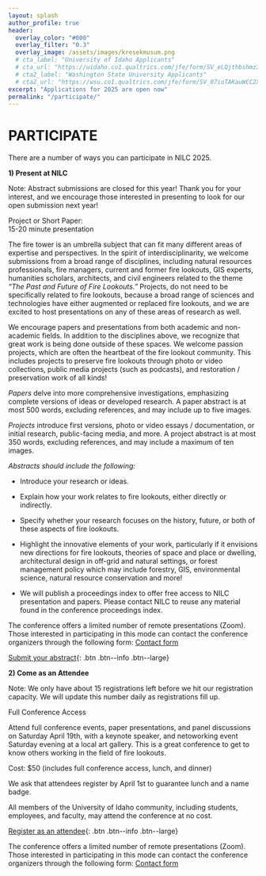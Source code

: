 ```yaml
---
layout: splash
author_profile: true
header:
  overlay_color: "#000"
  overlay_filter: "0.3"
  overlay_image: /assets/images/kresekmusum.png
  # cta_label: "University of Idaho Applicants"
  # cta_url: "https://uidaho.co1.qualtrics.com/jfe/form/SV_eLQjthbshmz3bNz"
  # cta2_label: "Washington State University Applicants"
  # cta2_url: "https://wsu.co1.qualtrics.com/jfe/form/SV_07ioTAKauWCC2X3"
excerpt: "Applications for 2025 are open now"
permalink: "/participate/"
---
```


# **PARTICIPATE**

There are a number of ways you can participate in NILC 2025\.

**1\) Present at NILC**

Note: Abstract submissions are closed for this year! Thank you for your interest, and we encourage those interested in presenting to look for our open submission next year! 

Project or Short Paper:   
15-20 minute presentation

The fire tower is an umbrella subject that can fit many different areas of expertise and perspectives. In the spirit of interdisciplinarity, we welcome submissions from a broad range of disciplines, including natural resources professionals, fire managers, current and former fire lookouts, GIS experts, humanities scholars, architects, and civil engineers related to the theme *“The Past and Future of Fire Lookouts.”* Projects, do not need to be specifically related to fire lookouts, because a broad range of sciences and technologies have either augmented or replaced fire lookouts, and we are excited to host presentations on any of these areas of research as well. 

We encourage papers and presentations from both academic and non-academic fields. In addition to the disciplines above, we recognize that great work is being done outside of these spaces. We welcome passion projects, which are often the heartbeat of the fire lookout community. This includes projects to preserve fire lookouts through photo or video collections, public media projects (such as podcasts), and restoration / preservation work of all kinds!


*Papers* delve into more comprehensive investigations, emphasizing complete versions of ideas or developed research. A paper abstract is at most 500 words, excluding references, and may include up to five images. 

*Projects* introduce first versions, photo or video essays / documentation, or initial research, public-facing media, and more. A project abstract is at most 350 words, excluding references, and may include a maximum of ten images.

*Abstracts should include the following:*

* Introduce your research or ideas.

* Explain how your work relates to fire lookouts, either directly or indirectly.

* Specify whether your research focuses on the history, future, or both of these aspects of fire lookouts.

* Highlight the innovative elements of your work, particularly if it envisions new directions for fire lookouts, theories of space and place or dwelling, architectural design in off-grid and natural settings, or forest management policy which may include forestry, GIS, environmental science, natural resource conservation and more!
* We will publish a proceedings index to offer free access to NILC presentation and papers. Please contact NILC to reuse any material found in the conference proceedings index.

The conference offers a limited number of remote presentations (Zoom). Those interested in participating in this mode can contact the conference organizers through the following form: <a href="https://futurevandals.uidaho.edu/register/?id=c6162e10-cb08-4c3e-83fd-08a7fe968943">Contact form</a>

[Submit your abstract](https://futurevandals.uidaho.edu/register/?id=c916960c-8c7e-4331-ae33-c48c42ea07af){: .btn .btn--info .btn--large} 


**2\) Come as an Attendee**

Note: We only have about 15 registrations left before we hit our registration capacity. We will update this number daily as registrations fill up. 

Full Conference Access

Attend full conference events, paper presentations, and panel discussions on Saturday April 19th, with a keynote speaker, and netoworking event Saturday evening at a local art gallery. This is a great conference to get to know others working in the field of fire lookouts.

Cost: $50 (includes full conference access, lunch, and dinner)

We ask that attendees register by April 1st to guarantee lunch and a name badge.

All members of the University of Idaho community, including students, employees, and faculty, may attend the conference at no cost.

[Register as an attendee](https://futurevandals.uidaho.edu/register/?id=48aaed48-97d9-447e-8c42-132902fb382c){: .btn .btn--info .btn--large}

The conference offers a limited number of remote presentations (Zoom). Those interested in participating in this mode can contact the conference organizers through the following form: <a href="https://futurevandals.uidaho.edu/register/?id=c6162e10-cb08-4c3e-83fd-08a7fe968943">Contact form</a>
